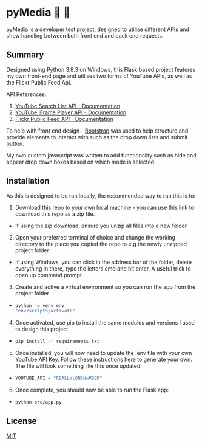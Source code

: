 # pyMedia 🎥 📸

pyMedia is a developer test project, designed to utilise different APIs and show handling between both front end and back end requests. 

## Summary
Designed using Python 3.8.3 on Windows, this Flask based project features my own front-end page and utilises two forms of YouTube APIs, as well as the Flickr Public Feed Api. 

API References: 

1. [YouTube Search List API - Documentation](https://developers.google.com/youtube/v3/docs/search/list)
2. [YouTube iFrame Player API - Documentation](https://developers.google.com/youtube/iframe_api_reference)
3. [Flickr Public Feed API - Documentation](https://www.flickr.com/services/feeds/docs/photos_public/)
 
To help with front end design - [Bootstrap](https://getbootstrap.com/) was used to help structure and provide elements to interact with such as the drop down lists and submit button. 

My own custom javascript was written to add functionality such as hide and appear drop down boxes based on which mode is selected. 

## Installation

As this is designed to be ran locally, the recommended way to run this is to:

1. Download this repo to your own local machine - you can use this [link](https://github.com/CodeGareth/pyMedia/archive/refs/heads/main.zip) to download this repo as a zip file.
  * If using the zip download, ensure you unzip all files into a new folder 
2. Open your preferred terminal of choice and change the working directory to the place you copied the repo to e.g the newly unzipped project folder
* If using Windows, you can click in the address bar of the folder, delete everything in there, type the letters cmd and hit enter. A useful trick to open up command prompt 
3. Create and active a virtual environment so you can run the app from the project folder

*    ```bash
     python -m venv env
     "env/scripts/activate"
     ```
4. Once activated, use pip to install the same modules and versions I used to design this project

*    ```bash
     pip install -r requirements.txt
     ```
5. Once installed, you will now need to update the .env file with your own YouTube API Key. Follow these instructions [here](https://developers.google.com/youtube/v3/getting-started) to generate your own. The file will look something like this once updated:

*    ```bash
     YOUTUBE_API = "REALLYL0NGNuMBER"
     ```

6. Once complete, you should now be able to run the Flask app: 

*    ```bash
     python src/app.py
     ```

## License
[MIT](https://choosealicense.com/licenses/mit/)
